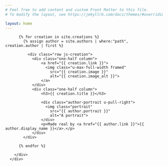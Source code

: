 ```yaml
---
# Feel free to add content and custom Front Matter to this file.
# To modify the layout, see https://jekyllrb.com/docs/themes/#overriding-theme-defaults

layout: home
---
```


<head>

  <!-- Basic Page Needs
  –––––––––––––––––––––––––––––––––––––––––––––––––– -->
  <meta charset="utf-8">
  <title>Making It Realm</title>
  <meta name="description" content="Making It Realm">
  <meta name="author" content="MIR community">

  <!-- Mobile Specific Metas
  –––––––––––––––––––––––––––––––––––––––––––––––––– -->
  <meta name="viewport" content="width=device-width, initial-scale=1">

  <!-- FONT
  –––––––––––––––––––––––––––––––––––––––––––––––––– -->
  <link href="//fonts.googleapis.com/css?family=Raleway:400,300,600" rel="stylesheet" type="text/css">

  <!-- CSS
  –––––––––––––––––––––––––––––––––––––––––––––––––– -->
  <link rel="stylesheet" href="css/normalize.css">
  <link rel="stylesheet" href="css/skeleton.css">
  <link rel="stylesheet" href="css/custom.css">

  <!-- Favicon
  –––––––––––––––––––––––––––––––––––––––––––––––––– -->
  <link rel="icon" type="image/png" href="images/favicon.ico">

</head>

<body>

  <!-- Primary Page Layout
  –––––––––––––––––––––––––––––––––––––––––––––––––– -->

  <div class="section gallery">
        <div class="container js-creation-container">
          
          {% for creation in site.creations %}
            {% assign author = site.authors | where:"path", creation.author | first %}
              
              <div class="row js-creation">
                <div class="one-half column">
                    <a href="{{ creation.link }}">
                      <img class="u-max-full-width framed" 
                        src="{{ creation.image }}" 
                        alt="{{ creation.image_alt }}">
                    </a>
                </div>
                <div class="one-half column">
                    <h3>{{ creation.title }}</h3>

                    <div class="author-portrait u-pull-right">
                      <img class="portrait"
                        src="{{ author.portrait }}" 
                        alt="A portrait">
                    </div>
                    <p>Made real by <a href="{{ author.link }}">{{ author.display_name }}</a>.</p>
                </div>
            </div>
            
          {% endfor %}

        </div>
      </div>


<!-- End Document
  –––––––––––––––––––––––––––––––––––––––––––––––––– -->
</body>